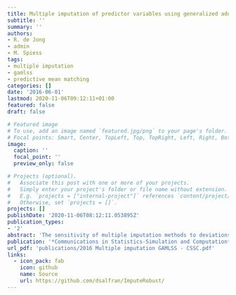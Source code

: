 ```yaml
---
title: Multiple imputation of predictor variables using generalized additive models
subtitle: ''
summary: ''
authors:
- R. de Jong
- admin
- M. Spiess
tags:
- multiple imputation
- gamlss
- predictive mean matching
categories: []
date: '2016-06-01'
lastmod: 2020-11-06T09:12:11+01:00
featured: false
draft: false

# Featured image
# To use, add an image named `featured.jpg/png` to your page's folder.
# Focal points: Smart, Center, TopLeft, Top, TopRight, Left, Right, BottomLeft, Bottom, BottomRight.
image:
  caption: ''
  focal_point: ''
  preview_only: false

# Projects (optional).
#   Associate this post with one or more of your projects.
#   Simply enter your project's folder or file name without extension.
#   E.g. `projects = ["internal-project"]` references `content/project/deep-learning/index.md`.
#   Otherwise, set `projects = []`.
projects: []
publishDate: '2020-11-06T08:12:11.053895Z'
publication_types:
- '2'
abstract: 'The sensitivity of multiple imputation methods to deviations from their distributional assumptions is investigated using simulations, where the parameters of scientific interest are the coefficients of a linear regression model, and values in predictor variables are missing at random. The performance of a newly proposed imputation method based on generalized additive models for location, scale, and shape (GAMLSS) is investigated. Although imputation methods based on predictive mean matching are virtually unbiased, they suffer from mild to moderate under-coverage, even in the experiment where all variables are jointly normal distributed. The GAMLSS method features better coverage than currently available methods.'
publication: '*Communications in Statistics-Simulation and Computation*'
url_pdf: 'publications/2016 Multiple imputation GAMLSS - CSSC.pdf'
links:
  - icon_pack: fab
    icon: github
    name: Source
    url: https://github.com/dsalfran/ImputeRobust/
---
```


